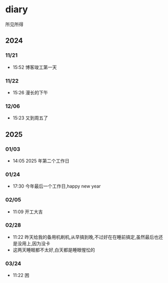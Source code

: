 # diary

所见所得

## 2024

### 11/21

- 15:52 博客竣工第一天

### 11/22

- 15:26 漫长的下午

### 12/06

- 15:23 又到周五了

## 2025

### 01/03

- 14:05 2025 年第二个工作日

### 01/24

- 17:30 今年最后一个工作日,happy new year

### 02/05

- 11:09 开工大吉

### 02/28

- 11:22 昨天给我的备用机刷机,从早搞到晚,不过好在在睡前搞定,虽然最后也还是没用上,因为没卡
- 这两天睡眠都不太好,白天都是睡眼惺忪的

### 03/24

- 11:22 困
